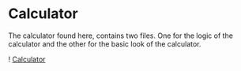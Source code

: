 # Calculator

The calculator found here, contains two files. One for the logic of the calculator and the other for the basic look of the calculator.

! [Calculator](https://github.com/NarenAnandh/DigitalCalculator/Calculator/Calculator.png)

